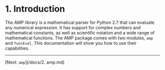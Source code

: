 # 1. Introduction
The AMP library is a mathematical parser for Python 2.7 that can evaluate any numerical expression. It has support for complex numbers and mathematical constants, as well as scientific notation and a wide range of mathematical functions. The AMP package comes with two modules, `amp` and `funcEval`. This documentation will show you how to use their capabilities.

---
[Next: `amp`](/docs/2. amp.md)
